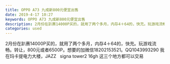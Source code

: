 ```yaml
---
title: OPPO A73 九成新800元便宜出售
date: 2019-4-17 10:27
keywords: OPPO A73 九成新800元便宜出售
description: 2月份在趴赛14000P买的，就用了两个多月，内存4＋64的，快充。玩游戏流畅。转让，800元或者6500P。想要的加微信18202153521。QQ1043993290我在玛卡提电力大楼，JAZZ  signatower216gh这三个地
categories: used
---
```

<td class="t_f" id="postmessage_3525019">

2月份在趴赛14000P买的，就用了两个多月，内存4＋64的，快充。玩游戏流畅。转让，800元或者6500P。想要的加微信18202153521。QQ1043993290 我在玛卡提电力大楼，JAZZ   signa tower2 16gh 这三个地方都可以交易</td>
